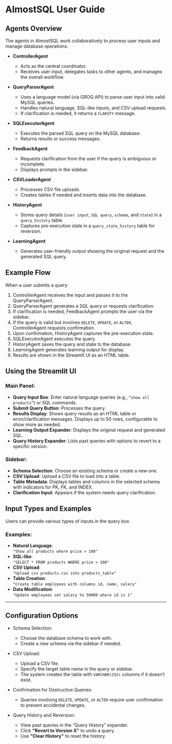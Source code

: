 # AlmostSQL User Guide

## Agents Overview
The agents in AlmostSQL work collaboratively to process user inputs and manage database operations.
- **ControllerAgent**
   - Acts as the central coordinator.
   - Receives user input, delegates tasks to other agents, and manages the overall workflow.
- **QueryParserAgent**
   - Uses a language model (via GROQ API) to parse user input into valid MySQL queries.
   - Handles natural language, SQL-like inputs, and CSV upload requests.
   - If clarification is needed, it returns a `CLARIFY` message.

- **SQLExecutorAgent**
   - Executes the parsed SQL query on the MySQL database.
   - Returns results or success messages.

-  **FeedbackAgent**
   - Requests clarification from the user if the query is ambiguous or incomplete.
   - Displays prompts in the sidebar.

-  **CSVLoaderAgent**
   - Processes CSV file uploads.
   - Creates tables if needed and inserts data into the database.

-  **HistoryAgent**
   - Stores query details (`user input`, `SQL query`, `schema`, and `state`) in a `query_history` table.
   - Captures pre-execution state in a `query_state_history` table for reversion.

-  **LearningAgent**
   - Generates user-friendly output showing the original request and the generated SQL query.

## Example Flow

When a user submits a query:
1. ControllerAgent receives the input and passes it to the QueryParserAgent.
2. QueryParserAgent generates a SQL query or requests clarification.
3. If clarification is needed, FeedbackAgent prompts the user via the sidebar.
4. If the query is valid but involves `DELETE`, `UPDATE`, or `ALTER`, ControllerAgent requests confirmation.
5. Upon confirmation, HistoryAgent captures the pre-execution state.
6. SQLExecutorAgent executes the query.
7. HistoryAgent saves the query and state to the database.
8. LearningAgent generates learning output for display.
9. Results are shown in the Streamlit UI as an HTML table.

## Using the Streamlit UI

### Main Panel:

- **Query Input Box**: Enter natural language queries (e.g., `“show all products”`) or SQL commands.
- **Submit Query Button**: Processes the query.
- **Results Display**: Shows query results as an HTML table or error/clarification messages. Displays up to 50 rows, configurable to show more as needed.
- **Learning Output Expander**: Displays the original request and generated SQL.
- **Query History Expander**: Lists past queries with options to revert to a specific version.

### Sidebar:

- **Schema Selection**: Choose an existing schema or create a new one.
- **CSV Upload**: Upload a CSV file to load into a table.
- **Table Metadata**: Displays tables and columns in the selected schema with indicators for PK, FK, and INDEX.
- **Clarification Input**: Appears if the system needs query clarification.

## Input Types and Examples

Users can provide various types of inputs in the query box. 

### Examples:

- **Natural Language**:  
  `"Show all products where price > 100"`
- **SQL-like**:  
  `"SELECT * FROM products WHERE price > 100"`
- **CSV Upload**:  
  `"Upload csv products.csv into products_table"`
- **Table Creation**:  
  `"Create table employees with columns id, name, salary"`
- **Data Modification**:  
  `"Update employees set salary to 50000 where id is 1"` 

---

## Configuration Options

- Schema Selection:
   - Choose the database schema to work with.
   - Create a new schema via the sidebar if needed.

-  CSV Upload:
   - Upload a CSV file.
   - Specify the target table name in the query or sidebar.
   - The system creates the table with `VARCHAR(255)` columns if it doesn’t exist.

- Confirmation for Destructive Queries:
   - Queries involving `DELETE`, `UPDATE`, or `ALTER` require user confirmation to prevent accidental changes.

- Query History and Reversion:
   - View past queries in the “Query History” expander.
   - Click **"Revert to Version X"** to undo a query.
   - Use **"Clear History"** to reset the history.
